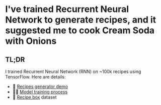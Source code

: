 # I've trained Recurrent Neural Network to generate recipes, and it suggested me to cook Cream Soda with Onions

## TL;DR

I trained Recurrent Neural Network (RNN) on ~100k recipes using TensorFlow. Here are details:

- 🎨 [Recipes generator demo](https://trekhleb.github.io/machine-learning-experiments/#/experiments/RecipeGenerationRNN)
- 🏋🏻‍ [Model training process](https://github.com/trekhleb/machine-learning-experiments/blob/master/experiments/recipe_generation_rnn/recipe_generation_rnn.ipynb)
- 🥑 [Recipe box](https://eightportions.com/datasets/Recipes/) dataset
